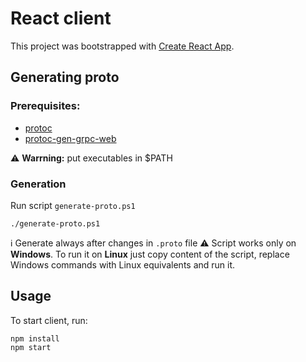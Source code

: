 # React client

This project was bootstrapped with [Create React App](https://github.com/facebook/create-react-app). 

## Generating proto
### Prerequisites:
* [protoc](https://github.com/protocolbuffers/protobuf/releases)
* [protoc-gen-grpc-web](https://github.com/grpc/grpc-web/releases)

⚠️ **Warrning:** put executables in $PATH

### Generation
Run script `generate-proto.ps1`

    ./generate-proto.ps1

ℹ️ Generate always after changes in `.proto` file
⚠️ Script works only on **Windows**. To run it on **Linux** just copy content of the script, replace Windows commands with Linux equivalents and run it.

## Usage
To start client, run:

    npm install
    npm start
